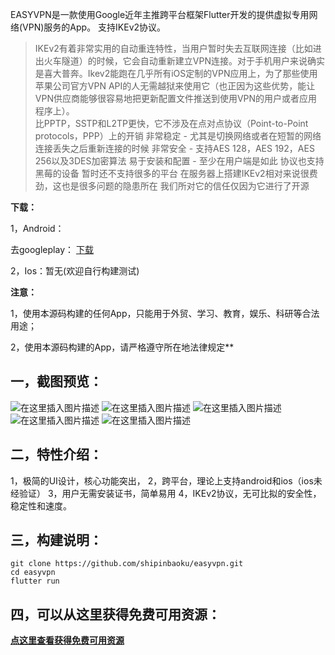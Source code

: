 EASYVPN是一款使用Google近年主推跨平台框架Flutter开发的提供虚拟专用网络(VPN)服务的App。
支持IKEv2协议。
> IKEv2有着非常实用的自动重连特性，当用户暂时失去互联网连接（比如进出火车隧道）的时候，它会自动重新建立VPN连接。对于手机用户来说确实是喜大普奔。Ikev2能跑在几乎所有iOS定制的VPN应用上，为了那些使用苹果公司官方VPN
> API的人无需越狱来使用它（也正因为这些优势，能让VPN供应商能够很容易地把更新配置文件推送到使用VPN的用户或者应用程序上）。   
> 比PPTP，SSTP和L2TP更快，它不涉及在点对点协议（Point-to-Point protocols，PPP）上的开销 非常稳定 -
> 尤其是切换网络或者在短暂的网络连接丢失之后重新连接的时候 非常安全 - 支持AES 128，AES 192，AES
> 256以及3DES加密算法 易于安装和配置 - 至少在用户端是如此 协议也支持黑莓的设备 暂时还不支持很多的平台
> 在服务器上搭建IKEv2相对来说很费劲，这也是很多问题的隐患所在 我们所对它的信任仅因为它进行了开源

**下载：**

1，Android：

去googleplay： [下载](https://play.google.com/store/apps/details?id=app.easyvpn "下载")



2，Ios：暂无(欢迎自行构建测试)


**注意：**

1，使用本源码构建的任何App，只能用于外贸、学习、教育，娱乐、科研等合法用途；

2，使用本源码构建的App，请严格遵守所在地法律规定**

## 一，截图预览：

![在这里插入图片描述](https://img-blog.csdnimg.cn/26b090b0776149a586e9f7fde0924014.jpg?x-oss-process=image/watermark,type_ZHJvaWRzYW5zZmFsbGJhY2s,shadow_50,text_Q1NETiBA5YiY5by66KW_5ZOl5ZOl,size_11,color_FFFFFF,t_70,g_se,x_16#pic_center)
![在这里插入图片描述](https://img-blog.csdnimg.cn/5c8e3acf3347493da16dcab9038bd481.jpg?x-oss-process=image/watermark,type_ZHJvaWRzYW5zZmFsbGJhY2s,shadow_50,text_Q1NETiBA5YiY5by66KW_5ZOl5ZOl,size_11,color_FFFFFF,t_70,g_se,x_16#pic_center)
![在这里插入图片描述](https://img-blog.csdnimg.cn/bc1620341abd43998186d019d7413991.jpg?x-oss-process=image/watermark,type_ZHJvaWRzYW5zZmFsbGJhY2s,shadow_50,text_Q1NETiBA5YiY5by66KW_5ZOl5ZOl,size_11,color_FFFFFF,t_70,g_se,x_16#pic_center)
![在这里插入图片描述](https://img-blog.csdnimg.cn/32c978d456834fc8b8897e28aa500f44.jpg?x-oss-process=image/watermark,type_ZHJvaWRzYW5zZmFsbGJhY2s,shadow_50,text_Q1NETiBA5YiY5by66KW_5ZOl5ZOl,size_11,color_FFFFFF,t_70,g_se,x_16#pic_center)
![在这里插入图片描述](https://img-blog.csdnimg.cn/4ecfe6d6e5eb4c3386129f905262f000.jpg?x-oss-process=image/watermark,type_ZHJvaWRzYW5zZmFsbGJhY2s,shadow_50,text_Q1NETiBA5YiY5by66KW_5ZOl5ZOl,size_11,color_FFFFFF,t_70,g_se,x_16#pic_center)


## 二，特性介绍：
1，极简的UI设计，核心功能突出，
2，跨平台，理论上支持android和ios（ios未经验证）
3，用户无需安装证书，简单易用
4，IKEv2协议，无可比拟的安全性，稳定性和速度。

## 三，构建说明：


```shell
git clone https://github.com/shipinbaoku/easyvpn.git
cd easyvpn
flutter run
```


## 四，可以从这里获得免费可用资源：
[**点这里查看获得免费可用资源**](https://github.com/shipinbaoku/strongswans)